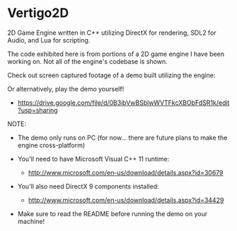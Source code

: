 Vertigo2D
=========

2D Game Engine written in C++ utilizing DirectX for rendering, SDL2 for Audio, and Lua for scripting.


The code exhibited here is from portions of a 2D game engine I have been working on. Not all of the engine's codebase is shown. 

Check out screen captured footage of a demo built utilizing the engine:
<LINK HERE>

Or alternatively, play the demo yourself!
  - https://drive.google.com/file/d/0B3ibVwBSblwWVTFkcXBObFdSR1k/edit?usp=sharing
  
NOTE:
  - The demo only runs on PC (for now... there are future plans to make the engine cross-platform) 
  
  - You'll need to have Microsoft Visual C++ 11 runtime:
    - http://www.microsoft.com/en-us/download/details.aspx?id=30679
  
  - You'll also need DirectX 9 components installed:
    - http://www.microsoft.com/en-us/download/details.aspx?id=34429 
    
  - Make sure to read the README before running the demo on your machine!
